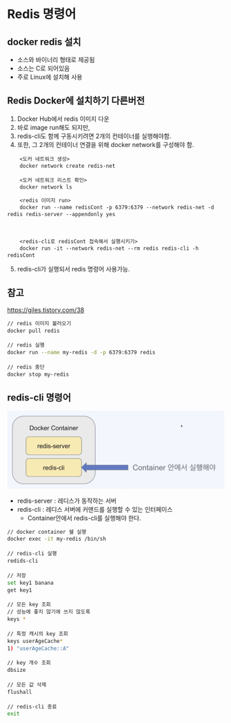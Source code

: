 # Redis 명령어


## docker redis 설치
- 소스와 바이너리 형태로 제공됨
- 소스는 C로 되어있음
- 주로 Linux에 설치해 사용

## Redis Docker에 설치하기 다른버전

1. Docker Hub에서 redis 이미지 다운
2. 바로 image run해도 되지만, 
3. redis-cli도 함께 구동시키려면 2개의 컨테이너를 실행해야함.
4. 또한, 그 2개의 컨테이너 연결을 위해 docker network를 구성해야 함.
```
    <도커 네트워크 생성>
    docker network create redis-net

    <도커 네트워크 리스트 확인>
    docker network ls
```

```
    <redis 이미지 run>
    docker run --name redisCont -p 6379:6379 --network redis-net -d redis redis-server --appendonly yes

    
```
```
    <redis-cli로 redisCont 접속해서 실행시키기>
    docker run -it --network redis-net --rm redis redis-cli -h redisCont
```
5. redis-cli가 실행되서 redis 명령어 사용가능.


## 참고
https://giles.tistory.com/38

```sh
// redis 이미지 불러오기
docker pull redis

// redis 실행
docker run --name my-redis -d -p 6379:6379 redis

// redis 중단
docker stop my-redis
```

## redis-cli 명령어
![rediscli](../images/Redis/rediscli.png)
- redis-server : 레디스가 동작하는 서버
- redis-cli : 레디스 서버에 커맨드를 실행할 수 있는 인터페이스
  - Container안에서 redis-cli를 실행해야 한다.


```sh
// docker container 쉘 실행
docker exec -it my-redis /bin/sh

// redis-cli 실행
redids-cli

// 저장
set key1 banana
get key1

// 모든 key 조회
// 성능에 좋지 않기에 쓰지 않도록
keys *

// 특정 캐시의 key 조회
keys userAgeCache*
1) "userAgeCache::A"

// key 개수 조회
dbsize

// 모든 값 삭제
flushall

// redis-cli 종료
exit
```